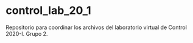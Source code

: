 # control_lab_20_1
Repositorio para coordinar los archivos del laboratorio virtual de Control 2020-I. Grupo 2.
